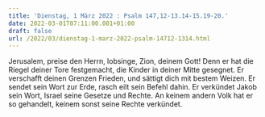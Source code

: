 ```yaml
---
title: 'Dienstag, 1 März 2022 : Psalm 147,12-13.14-15.19-20.'
date: 2022-03-01T07:11:00.001+01:00
draft: false
url: /2022/03/dienstag-1-marz-2022-psalm-14712-1314.html
---
```


Jerusalem, preise den Herrn, lobsinge, Zion, deinem Gott! Denn er hat die Riegel deiner Tore festgemacht, die Kinder in deiner Mitte gesegnet. Er verschafft deinen Grenzen Frieden, und sättigt dich mit bestem Weizen. Er sendet sein Wort zur Erde, rasch eilt sein Befehl dahin. Er verkündet Jakob sein Wort, Israel seine Gesetze und Rechte. An keinem andern Volk hat er so gehandelt, keinem sonst seine Rechte verkündet.